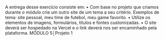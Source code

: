 A entrega desse exercício
consiste em:
•
Com base no projeto que criamos durante o
módulo crie um outro site de um tema a seu
critério. Exemplos de tema: site pessoal,
meu time de futebol, meu game favorito.
•
Utilize os elementos de imagens,
formulários, títulos e fontes customizadas.
•
O site deverá ser hospedado na
Vercel e o
link deverá nos ser encaminhado pela
plataforma.
MÓDULO 5│Projeto 1
